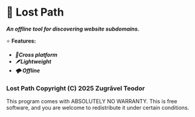 # 🌲 Lost Path
***An offline tool for discovering website subdomains.***

⭐ **Features:**
- ***🐧Cross platform***
- ***🪶Lightweight***
- ***🌩️ Offline***

### Lost Path  Copyright (C) 2025  Zugrăvel Teodor
This program comes with ABSOLUTELY NO WARRANTY.
This is free software, and you are welcome to redistribute it under certain conditions.
